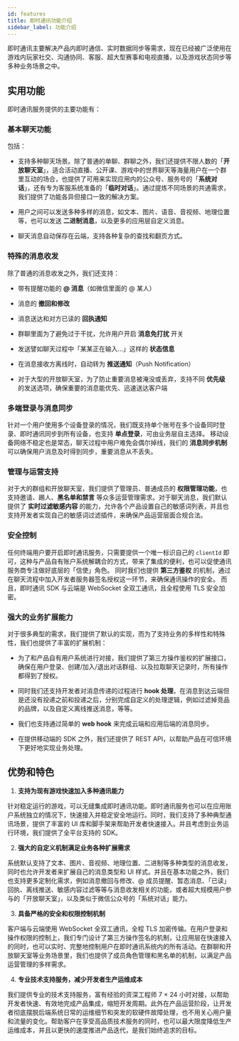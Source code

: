 ```yaml
---
id: features
title: 即时通讯功能介绍
sidebar_label: 功能介绍
---
```


即时通讯主要解决产品内即时通信、实时数据同步等需求，现在已经被广泛使用在游戏内玩家社交、沟通协同、客服、超大型赛事和电视直播，以及游戏状态同步等多种业务场景之中。

## 实用功能

即时通讯服务提供的主要功能有：

### 基本聊天功能

包括：

- 支持多种聊天场景。除了普通的单聊、群聊之外，我们还提供不限人数的「**开放聊天室**」，适合活动直播、公开课、游戏中的世界聊天等海量用户在一个群里互动的场合，也提供了可用来实现应用内的公众号、服务号的「**系统对话**」，还有专为客服系统准备的「**临时对话**」。通过提炼不同场景的共通需求，我们提供了功能各异但接口一致的解决方案。

- 用户之间可以发送多种多样的消息，如文本、图片、语音、音视频、地理位置等，也可以发送 **二进制消息**，以及更多的应用层自定义消息。

- 聊天消息自动保存在云端，支持各种复杂的查找和翻页方式。

### 特殊的消息收发

除了普通的消息收发之外，我们还支持：

- 带有提醒功能的 **@ 消息**（如微信里面的 @ 某人）

- 消息的 **撤回和修改**

- 消息送达和对方已读的 **回执通知**

- 群聊里面为了避免过于干扰，允许用户开启 **消息免打扰** 开关

- 发送譬如聊天过程中「某某正在输入…」这样的 **状态信息**

- 在消息接收方离线时，自动转为 **推送通知**（Push Notification）

- 对于大型的开放聊天室，为了防止重要消息被淹没或丢弃，支持不同 **优先级** 的发送选项，确保重要的消息能优先、迅速送达客户端

### 多端登录与消息同步

针对一个用户使用多个设备登录的情况，我们既支持单个账号在多个设备同时登录、即时通讯同步到所有设备，也支持 **单点登录**，可由业务层自主选择。 移动设备网络不稳定也是常态，聊天过程中用户难免会偶尔掉线，我们的 **消息同步机制** 可以确保用户消息及时得到同步，重要消息从不丢失。

### 管理与运营支持

对于大的群组和开放聊天室，我们提供了管理员、普通成员的 **权限管理功能**，也支持邀请、踢人、**黑名单和禁言** 等众多运营管理需求。对于聊天消息，我们默认提供了 **实时过滤敏感内容** 的能力，允许各个产品设置自己的敏感词列表，并且也支持开发者实现自己的敏感词过滤插件，来确保产品运营层面合规合法。

### 安全控制

任何终端用户要开启即时通讯服务，只需要提供一个唯一标识自己的 `clientId` 即可，这种与产品自有账户系统解耦合的方式，带来了集成的便利，也可以促使通讯服务商专注做好底层的「信使」角色。 同时我们也提供 **第三方鉴权** 的机制，通过在聊天流程中加入开发者服务器签名授权这一环节，来确保通讯操作的安全。 而且，即时通讯 SDK 与云端是 WebSocket 全双工通讯，且全程使用 TLS 安全加密。

### 强大的业务扩展能力

对于很多典型的需求，我们提供了默认的实现，而为了支持业务的多样性和特殊性，我们也提供了丰富的扩展机制：

- 为了和产品自有用户系统进行对接，我们提供了第三方操作鉴权的扩展接口，确保在用户登录、创建/加入/退出对话群组、以及拉取聊天记录时，所有操作都得到了授权。

- 同时我们还支持开发者对消息传递的过程进行 **hook 处理**，在消息到达云端但是还没有投递之前和投递之后，分别完成自定义的处理逻辑，例如过滤掉竞品的品牌，以及自定义离线推送消息，等等。

- 我们也支持通过简单的 **web hook** 来完成云端和应用后端的消息同步。

- 在提供移动端的 SDK 之外，我们还提供了 REST API，以帮助产品在可信环境下更好地实现业务处理。

## 优势和特色

1. **支持为现有游戏快速加入多种通讯能力**

针对稳定运行的游戏，可以无缝集成即时通讯功能。即时通讯服务也可以在应用账户系统独立的情况下，快速接入并稳定安全地运行。同时，我们支持了多种典型通讯场景，提供了丰富的 UI 库和脚手架来帮助开发者快速接入。并且考虑到业务运行环境，我们提供了全平台支持的 SDK。

2. **强大的自定义机制满足业务各种扩展需求**

系统默认支持了文本、图片、音视频、地理位置、二进制等多种类型的消息收发，同时也允许开发者来扩展自己的消息类型和 UI 样式。并且在基本功能之外，我们也支持更多定制化需求，例如消息撤回与修改、@ 成员提醒、暂态消息、「已读」回执、离线推送、敏感内容过滤等等与消息收发相关的功能，或者超大规模用户参与的「开放聊天室」，以及类似于微信公众号的「系统对话」能力。

3. **具备严格的安全和权限控制机制**

客户端与云端使用 WebSocket 全双工通讯，全程 TLS 加密传输。在用户登录和操作权限的控制上，我们专门设计了第三方操作签名的机制，让应用层在快速接入的同时，也可以实时、完整地控制用户在即时通讯系统内的所有活动。在群聊和开放聊天室等业务场景里，我们也提供了成员角色管理和黑名单的机制，以满足产品运营管理的多样需求。

4. **专业技术支持服务，减少开发者生产运维成本**

我们提供专业的技术支持服务，富有经验的资深工程师 7 × 24 小时对接，以帮助开发者快速、有效地完成产品集成，缩短开发周期。此外在产品运营阶段，让开发者彻底摆脱后端系统日常的运维细节和突发的软硬件故障处理，也不用关心用户量和流量的变化。帮助客户在享受高品质技术服务的同时，也可以最大限度降低生产运维成本，并且以更快的速度推进产品迭代，是我们始终追求的目标。

